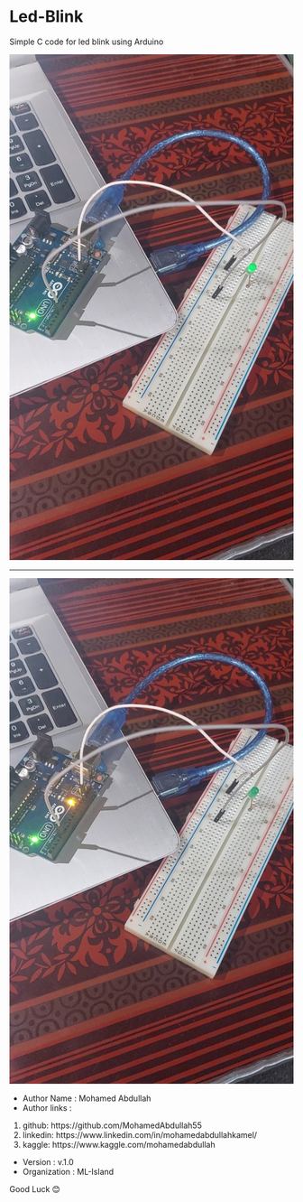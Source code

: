 # Led-Blink
Simple C code for led blink using Arduino

<img src='Arduino blink-1.jpg'>

<hr />

<img src='Arduino blink-2.jpg'>

* Author Name : Mohamed Abdullah
* Author links :   
<ol>
  <li>github: https://github.com/MohamedAbdullah55</li>
  <li>linkedin:  https://www.linkedin.com/in/mohamedabdullahkamel/</li>
  <li>kaggle:  https://www.kaggle.com/mohamedabdullah</li>
</ol>
                                      
* Version : v.1.0
* Organization : ML-Island

Good Luck 😊

